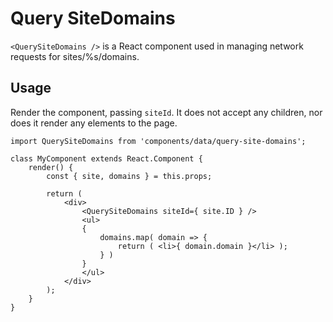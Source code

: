 # Query SiteDomains

`<QuerySiteDomains />` is a React component used in managing network requests for sites/%s/domains.

## Usage

Render the component, passing `siteId`. It does not accept any children, nor does it render any elements to the page.

```es6
import QuerySiteDomains from 'components/data/query-site-domains';

class MyComponent extends React.Component {
	render() {
		const { site, domains } = this.props;

		return (
			<div>
				<QuerySiteDomains siteId={ site.ID } />
				<ul>
				{
					domains.map( domain => {
						return ( <li>{ domain.domain }</li> );
					} )
				}
				</ul>
			</div>
		);
	}
}
```
